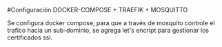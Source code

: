 #Configuración DOCKER-COMPOSE + TRAEFIK + MOSQUITTO

Se configura docker compose, para que a través de mosquito controle el trafico hacia un sub-dominio, se agrega let's encript para gestionar los certificados ssl.

